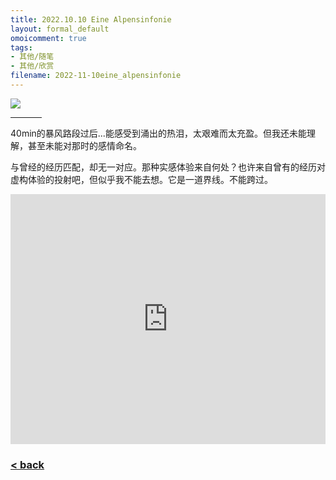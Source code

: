 ```yaml
---
title: 2022.10.10 Eine Alpensinfonie
layout: formal_default
omoicomment: true
tags:
- 其他/随笔
- 其他/欣赏
filename: 2022-11-10eine_alpensinfonie
---
```


<img src="https://drive.google.com/thumbnail?id=1UFJWloC6OMjTnWG3anOs_MXNsY8VTdWi&sz=w400" />
<hr style="width:50px;text-align:left;margin-left:0">

40min的暴风路段过后...能感受到涌出的热泪，太艰难而太充盈。但我还未能理解，甚至未能对那时的感情命名。

与曾经的经历匹配，却无一对应。那种实感体验来自何处？也许来自曾有的经历对虚构体验的投射吧，但似乎我不能去想。它是一道界线。不能跨过。

<iframe width="100%" height="400px" src="https://www.youtube.com/embed/zsTo7QxxgYg?autoplay=1" 
        frameborder="0" allow="autoplay; encrypted-media" allowfullscreen> </iframe>

### [< back](https://wzetto.github.io/wz369.github.io/omoi_main/omoi.html)

  
